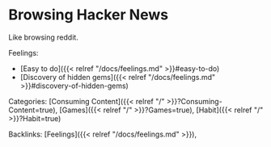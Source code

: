 # Browsing Hacker News

Like browsing reddit.

Feelings: 

  - [Easy to do]({{< relref "/docs/feelings.md" >}}#easy-to-do)
  - [Discovery of hidden gems]({{< relref "/docs/feelings.md" >}}#discovery-of-hidden-gems)

Categories: [Consuming Content]({{< relref "/" >}}?Consuming-Content=true),
[Games]({{< relref "/" >}}?Games=true),
[Habit]({{< relref "/" >}}?Habit=true)

Backlinks: [Feelings]({{< relref "/docs/feelings.md" >}}), 
